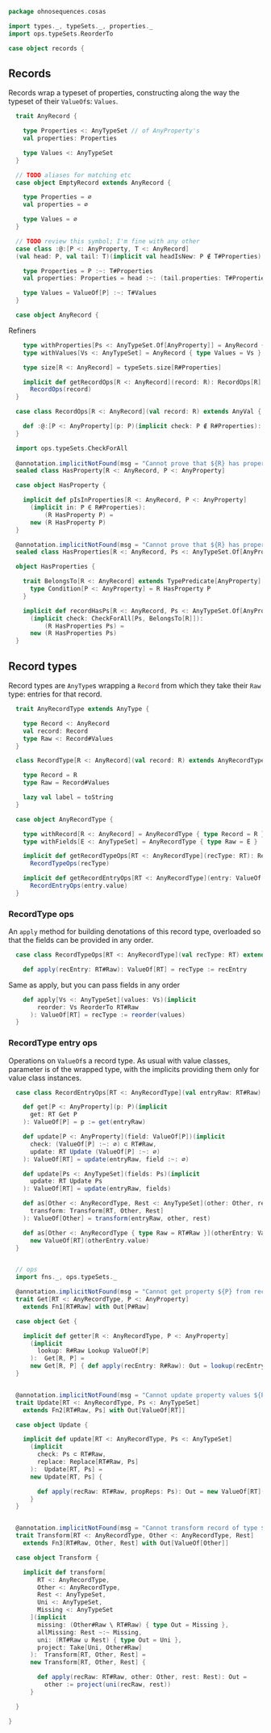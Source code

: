 
```scala
package ohnosequences.cosas

import types._, typeSets._, properties._
import ops.typeSets.ReorderTo

case object records {
```


## Records

Records wrap a typeset of properties, constructing along the way the typeset of their `ValueOf`s: `Values`.


```scala
  trait AnyRecord {

    type Properties <: AnyTypeSet // of AnyProperty's
    val properties: Properties

    type Values <: AnyTypeSet
  }

  // TODO aliases for matching etc
  case object EmptyRecord extends AnyRecord {

    type Properties = ∅
    val properties = ∅

    type Values = ∅
  }

  // TODO review this symbol; I'm fine with any other
  case class :@:[P <: AnyProperty, T <: AnyRecord]
  (val head: P, val tail: T)(implicit val headIsNew: P ∉ T#Properties) extends AnyRecord {

    type Properties = P :~: T#Properties
    val properties: Properties = head :~: (tail.properties: T#Properties)

    type Values = ValueOf[P] :~: T#Values
  }

  case object AnyRecord {
```

Refiners

```scala
    type withProperties[Ps <: AnyTypeSet.Of[AnyProperty]] = AnyRecord { type Properties = Ps }
    type withValues[Vs <: AnyTypeSet] = AnyRecord { type Values = Vs }

    type size[R <: AnyRecord] = typeSets.size[R#Properties]

    implicit def getRecordOps[R <: AnyRecord](record: R): RecordOps[R] =
      RecordOps(record)
  }

  case class RecordOps[R <: AnyRecord](val record: R) extends AnyVal {

    def :@:[P <: AnyProperty](p: P)(implicit check: P ∉ R#Properties): (P :@: R) = records.:@:(p,record)
  }

  import ops.typeSets.CheckForAll
  
  @annotation.implicitNotFound(msg = "Cannot prove that ${R} has property ${P}")
  sealed class HasProperty[R <: AnyRecord, P <: AnyProperty]

  case object HasProperty {

    implicit def pIsInProperties[R <: AnyRecord, P <: AnyProperty]
      (implicit in: P ∈ R#Properties):
          (R HasProperty P) =
      new (R HasProperty P)
  }

  @annotation.implicitNotFound(msg = "Cannot prove that ${R} has properties ${Ps}")
  sealed class HasProperties[R <: AnyRecord, Ps <: AnyTypeSet.Of[AnyProperty]]

  object HasProperties {

    trait BelongsTo[R <: AnyRecord] extends TypePredicate[AnyProperty] {
      type Condition[P <: AnyProperty] = R HasProperty P
    }

    implicit def recordHasPs[R <: AnyRecord, Ps <: AnyTypeSet.Of[AnyProperty]]
      (implicit check: CheckForAll[Ps, BelongsTo[R]]):
          (R HasProperties Ps) =
      new (R HasProperties Ps)
  }
```


## Record types

Record types are `AnyType`s wrapping a `Record` from which they take their `Raw` type: entries for that  record.


```scala
  trait AnyRecordType extends AnyType {

    type Record <: AnyRecord
    val record: Record
    type Raw <: Record#Values
  }

  class RecordType[R <: AnyRecord](val record: R) extends AnyRecordType {

    type Record = R
    type Raw = Record#Values

    lazy val label = toString
  }

  case object AnyRecordType {

    type withRecord[R <: AnyRecord] = AnyRecordType { type Record = R }
    type withFields[E <: AnyTypeSet] = AnyRecordType { type Raw = E }

    implicit def getRecordTypeOps[RT <: AnyRecordType](recType: RT): RecordTypeOps[RT] =
      RecordTypeOps(recType)

    implicit def getRecordEntryOps[RT <: AnyRecordType](entry: ValueOf[RT]): RecordEntryOps[RT] =
      RecordEntryOps(entry.value)
  }
```


### RecordType ops

An `apply` method for building denotations of this record type, overloaded so that the fields can be provided in any order.


```scala
  case class RecordTypeOps[RT <: AnyRecordType](val recType: RT) extends AnyVal {

    def apply(recEntry: RT#Raw): ValueOf[RT] = recType := recEntry
```

Same as apply, but you can pass fields in any order

```scala
    def apply[Vs <: AnyTypeSet](values: Vs)(implicit
        reorder: Vs ReorderTo RT#Raw
      ): ValueOf[RT] = recType := reorder(values)
  }
```


### RecordType entry ops

Operations on `ValueOf`s a record type. As usual with value classes, parameter is of the wrapped type, with the implicits providing them only for value class instances.


```scala
  case class RecordEntryOps[RT <: AnyRecordType](val entryRaw: RT#Raw) extends AnyVal {

    def get[P <: AnyProperty](p: P)(implicit
      get: RT Get P
    ): ValueOf[P] = p := get(entryRaw)

    def update[P <: AnyProperty](field: ValueOf[P])(implicit
      check: (ValueOf[P] :~: ∅) ⊂ RT#Raw,
      update: RT Update (ValueOf[P] :~: ∅)
    ): ValueOf[RT] = update(entryRaw, field :~: ∅)

    def update[Ps <: AnyTypeSet](fields: Ps)(implicit
      update: RT Update Ps
    ): ValueOf[RT] = update(entryRaw, fields)

    def as[Other <: AnyRecordType, Rest <: AnyTypeSet](other: Other, rest: Rest)(implicit
      transform: Transform[RT, Other, Rest]
    ): ValueOf[Other] = transform(entryRaw, other, rest)

    def as[Other <: AnyRecordType { type Raw = RT#Raw }](otherEntry: ValueOf[Other]): ValueOf[RT] =
      new ValueOf[RT](otherEntry.value)
  }


  // ops
  import fns._, ops.typeSets._

  @annotation.implicitNotFound(msg = "Cannot get property ${P} from record of type ${RT}")
  trait Get[RT <: AnyRecordType, P <: AnyProperty]
    extends Fn1[RT#Raw] with Out[P#Raw]

  case object Get {

    implicit def getter[R <: AnyRecordType, P <: AnyProperty]
      (implicit
        lookup: R#Raw Lookup ValueOf[P]
      ):  Get[R, P] =
      new Get[R, P] { def apply(recEntry: R#Raw): Out = lookup(recEntry).value }
  }


  @annotation.implicitNotFound(msg = "Cannot update property values ${Ps} from record of type ${RT}")
  trait Update[RT <: AnyRecordType, Ps <: AnyTypeSet]
    extends Fn2[RT#Raw, Ps] with Out[ValueOf[RT]]

  case object Update {

    implicit def update[RT <: AnyRecordType, Ps <: AnyTypeSet]
      (implicit
        check: Ps ⊂ RT#Raw,
        replace: Replace[RT#Raw, Ps]
      ):  Update[RT, Ps] =
      new Update[RT, Ps] {

        def apply(recRaw: RT#Raw, propReps: Ps): Out = new ValueOf[RT](replace(recRaw, propReps))
      }
  }


  @annotation.implicitNotFound(msg = "Cannot transform record of type ${RT} to ${Other} with values ${Rest}")
  trait Transform[RT <: AnyRecordType, Other <: AnyRecordType, Rest]
    extends Fn3[RT#Raw, Other, Rest] with Out[ValueOf[Other]]

  case object Transform {

    implicit def transform[
        RT <: AnyRecordType,
        Other <: AnyRecordType,
        Rest <: AnyTypeSet,
        Uni <: AnyTypeSet,
        Missing <: AnyTypeSet
      ](implicit
        missing: (Other#Raw \ RT#Raw) { type Out = Missing },
        allMissing: Rest ~:~ Missing,
        uni: (RT#Raw ∪ Rest) { type Out = Uni },
        project: Take[Uni, Other#Raw]
      ):  Transform[RT, Other, Rest] =
      new Transform[RT, Other, Rest] {

        def apply(recRaw: RT#Raw, other: Other, rest: Rest): Out =
          other := project(uni(recRaw, rest))
      }

  }

}

```




[test/scala/cosas/asserts.scala]: ../../../test/scala/cosas/asserts.scala.md
[test/scala/cosas/DenotationTests.scala]: ../../../test/scala/cosas/DenotationTests.scala.md
[test/scala/cosas/SubsetTypesTests.scala]: ../../../test/scala/cosas/SubsetTypesTests.scala.md
[test/scala/cosas/EqualityTests.scala]: ../../../test/scala/cosas/EqualityTests.scala.md
[test/scala/cosas/PropertyTests.scala]: ../../../test/scala/cosas/PropertyTests.scala.md
[test/scala/cosas/RecordTests.scala]: ../../../test/scala/cosas/RecordTests.scala.md
[test/scala/cosas/TypeSetTests.scala]: ../../../test/scala/cosas/TypeSetTests.scala.md
[test/scala/cosas/TypeUnionTests.scala]: ../../../test/scala/cosas/TypeUnionTests.scala.md
[main/scala/cosas/typeUnions.scala]: typeUnions.scala.md
[main/scala/cosas/properties.scala]: properties.scala.md
[main/scala/cosas/records.scala]: records.scala.md
[main/scala/cosas/fns.scala]: fns.scala.md
[main/scala/cosas/types.scala]: types.scala.md
[main/scala/cosas/typeSets.scala]: typeSets.scala.md
[main/scala/cosas/ops/typeSets/Conversions.scala]: ops/typeSets/Conversions.scala.md
[main/scala/cosas/ops/typeSets/Filter.scala]: ops/typeSets/Filter.scala.md
[main/scala/cosas/ops/typeSets/Subtract.scala]: ops/typeSets/Subtract.scala.md
[main/scala/cosas/ops/typeSets/Mappers.scala]: ops/typeSets/Mappers.scala.md
[main/scala/cosas/ops/typeSets/Union.scala]: ops/typeSets/Union.scala.md
[main/scala/cosas/ops/typeSets/Reorder.scala]: ops/typeSets/Reorder.scala.md
[main/scala/cosas/ops/typeSets/Take.scala]: ops/typeSets/Take.scala.md
[main/scala/cosas/ops/typeSets/Representations.scala]: ops/typeSets/Representations.scala.md
[main/scala/cosas/ops/typeSets/Pop.scala]: ops/typeSets/Pop.scala.md
[main/scala/cosas/ops/typeSets/Replace.scala]: ops/typeSets/Replace.scala.md
[main/scala/cosas/equality.scala]: equality.scala.md